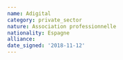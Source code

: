 ```yaml
---
name: Adigital
category: private_sector
nature: Association professionnelle 
nationality: Espagne
alliance: 
date_signed: '2018-11-12'
---
```

    